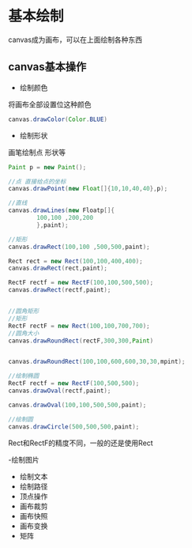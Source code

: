 # 基本绘制

canvas成为画布，可以在上面绘制各种东西

## canvas基本操作

- 绘制颜色

将画布全部设置位这种颜色

```java
canvas.drawColor(Color.BLUE)
```

- 绘制形状

画笔绘制点  形状等

```java
Paint p = new Paint();

//点 直接给点的坐标
canvas.drawPoint(new Float[]{10,10,40,40},p);

//直线
canvas.drawLines(new Floatp[]{
        100,100 ,200,200
        },paint);

//矩形
canvas.drawRect(100,100 ,500,500,paint);

Rect rect = new Rect(100,100,400,400);
canvas.drawRect(rect,paint);

RectF rectf = new RectF(100,100,500,500);
canvas.drawRect(rectf,paint);  


//圆角矩形
//矩形
RectF rectF = new Rect(100,100,700,700);
//圆角大小
canvas.drawRoundRect(rectF,300,300,Paint)


canvas.drawRoundRect(100,100,600,600,30,30,mpint);

//绘制椭圆
RectF rectf = new RectF(100,500,500);
canvas.drawOval(rectf,paint);

canvas.drawOval(100,100,500,500,paint);

//绘制圆
canvas.drawCircle(500,500,500,paint);
```
Rect和RectF的精度不同，一般的还是使用Rect

-绘制图片
- 绘制文本
- 绘制路径
- 顶点操作
- 画布裁剪
- 画布快照
- 画布变换
- 矩阵
